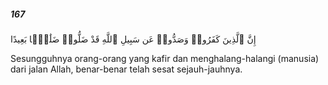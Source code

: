 ##### 167

<span class="ayah">إِنَّ ٱلَّذِينَ كَفَرُوا۟ وَصَدُّوا۟ عَن سَبِيلِ ٱللَّهِ قَدْ ضَلُّوا۟ ضَلَٰلًۢا بَعِيدًا</span>

<span class="ayah_translation">Sesungguhnya orang-orang yang kafir dan menghalang-halangi (manusia) dari jalan Allah, benar-benar telah sesat sejauh-jauhnya.</span>
